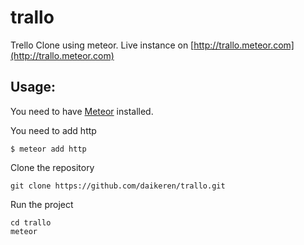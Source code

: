 trallo
======

Trello Clone using meteor. Live instance on [http://trallo.meteor.com](http://trallo.meteor.com)

## Usage:
You need to have [Meteor](http://www.meteor.com/) installed.

You need to add http

    $ meteor add http

Clone the repository

    git clone https://github.com/daikeren/trallo.git

Run the project

    cd trallo
    meteor
